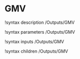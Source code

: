 <!-- MOOSE Documentation Stub: Remove this when content is added. -->

# GMV
!syntax description /Outputs/GMV

!syntax parameters /Outputs/GMV

!syntax inputs /Outputs/GMV

!syntax children /Outputs/GMV
